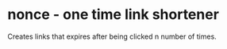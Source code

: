 # nonce - one time link shortener

Creates links that expires after being clicked n number of times.


